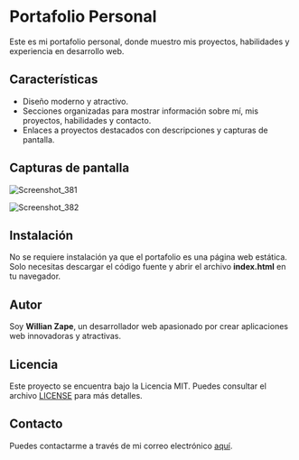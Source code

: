 # Portafolio Personal

Este es mi portafolio personal, donde muestro mis proyectos, habilidades y experiencia en desarrollo web.

## Características

- Diseño moderno y atractivo.
- Secciones organizadas para mostrar información sobre mí, mis proyectos, habilidades y contacto.
- Enlaces a proyectos destacados con descripciones y capturas de pantalla.

## Capturas de pantalla
![Screenshot_381](https://github.com/SrAwet/Portafolio/assets/91585702/88241420-d7f2-4346-addf-a7147ae97f8d)

![Screenshot_382](https://github.com/SrAwet/Portafolio/assets/91585702/1961b51b-4fea-432b-a323-d320fcba5dc7)

## Instalación
No se requiere instalación ya que el portafolio es una página web estática. Solo necesitas descargar el código fuente y abrir el archivo **index.html** en tu navegador.

## Autor
Soy **Willian Zape**, un desarrollador web apasionado por crear aplicaciones web innovadoras y atractivas.

## Licencia

Este proyecto se encuentra bajo la Licencia MIT. Puedes consultar el archivo [LICENSE](LICENSE) para más detalles.

## Contacto

Puedes contactarme a través de mi correo electrónico [aquí](mailto:willian.zape65@gmail.com).
